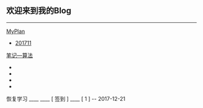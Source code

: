 ## 欢迎来到我的Blog

---

[MyPlan](./myPlan/AboutPlan.md)

* [201711](./myPlan/Plan_November_2017.md)

[笔记—算法](./基础学习/algo_Index.md)

+

+

+

+

 恢复学习 ____ ____ [  签到  ]  ____  [ 1 ]  -- 2017-12-21



